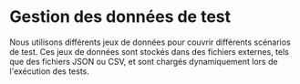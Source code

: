 # Gestion des données de test

Nous utilisons différents jeux de données pour couvrir différents scénarios de test. 
Ces jeux de données sont stockés dans des fichiers externes, tels que des fichiers JSON ou CSV, et sont chargés 
dynamiquement lors de l'exécution des tests.

